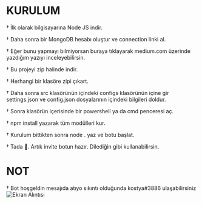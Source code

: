 # KURULUM

† İlk olarak bilgisayarına Node JS indir.

† Daha sonra bir MongoDB hesabı oluştur ve connection linki al.

† Eğer bunu yapmayı bilmiyorsan buraya tıklayarak medium.com üzerinde yazdığım yazıyı inceleyebilirsin.

† Bu projeyi zip halinde indir.

† Herhangi bir klasöre zipi çıkart.

† Daha sonra src klasörünün içindeki configs klasörünün içine gir settings.json ve config.json dosyalarının içindeki bilgileri doldur.

† Sonra klasörün içerisinde bir powershell ya da cmd penceresi aç.

† npm install yazarak tüm modülleri kur.

† Kurulum bittikten sonra node . yaz ve botu başlat.

† Tada 🎉. Artık invite botun hazır. Dilediğin gibi kullanabilirsin.



# NOT

† Bot hoşgeldin mesajıda atıyo sıkıntı olduğunda kostya#3886 ulaşabilirsiniz
![Ekran Alıntısı](https://user-images.githubusercontent.com/96336034/151656494-4898100a-9786-4b4d-a3ca-9a9d901c3a92.PNG)

